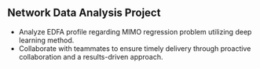 ## Network Data Analysis Project
- Analyze EDFA profile regarding MIMO regression problem utilizing deep learning method.
- Collaborate with teammates to ensure timely delivery through proactive collaboration and a results-driven approach.
